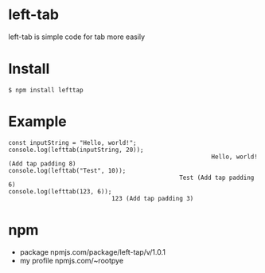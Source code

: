 # left-tab
left-tab is simple code for tab more easily 

# Install
```
$ npm install lefttap
```

# Example
```
const inputString = "Hello, world!";
console.log(lefttab(inputString, 20)); 
                                                         Hello, world! (Add tap padding 8)
console.log(lefttab("Test", 10));      
                                                Test (Add tap padding 6) 
console.log(lefttab(123, 6));          
                             123 (Add tap padding 3)
```

# npm
- package
  npmjs.com/package/left-tap/v/1.0.1
- my profile
  npmjs.com/~rootpye
  
